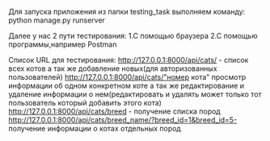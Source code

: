 Для запуска приложения из папки testing_task выполняем команду: python manage.py runserver

Далее у нас 2 пути тестирования:
1.С помощью браузера
2.С помощью программы,например Postman

Список URL для тестирования:
http://127.0.0.1:8000/api/cats/ - список всех котов а так же добавление новых(для авторизованных пользователей)
http://127.0.0.1:8000/api/cats/"номер кота" просмотр информации об одном конкретном коте а так же редактирование и удаление информации о нем(редактировать и удалять может только тот пользователь который добавить этого кота)
http://127.0.0.1:8000/api/cats/breed - получение списка пород
http://127.0.0.1:8000/api/cats/breed_name/?breed_id=1&breed_id=5- получение информации о котах отдельных пород
